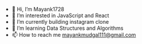 - 👋 Hi, I’m Mayank1728
- 👀 I’m interested in JavaScript and React
- 🌱 I’m currently building instagram clone
- 💞️ I’m learning Data Structures and Algorithms
- 📫 How to reach me mayankmudgal111@gmail.com

<!---
Mayank1728/Mayank1728 is a ✨ special ✨ repository because its `README.md` (this file) appears on your GitHub profile.
You can click the Preview link to take a look at your changes.
--->

